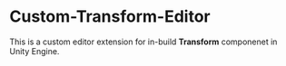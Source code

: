 # Custom-Transform-Editor
This is a custom editor extension for in-build **Transform** componenet in Unity Engine. 
